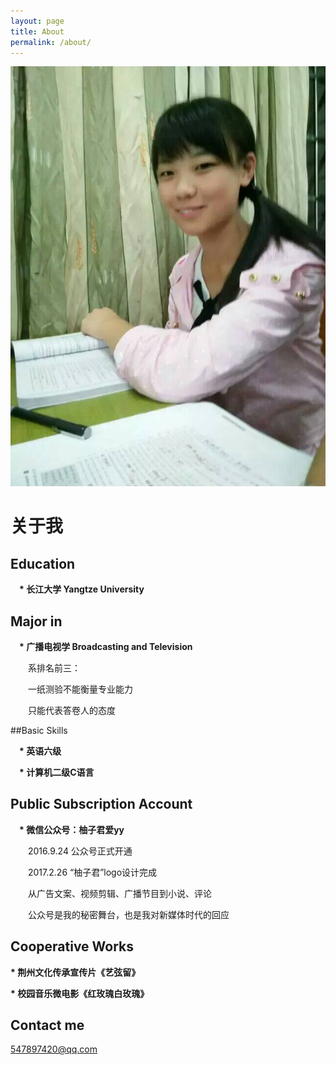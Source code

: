 ```yaml
---
layout: page
title: About
permalink: /about/
---
```

                     

<img src="images/avatar.jpg" >  

<h1>关于我</h1>

## Education

　<b>* 长江大学 Yangtze University</b>

## Major in

　<b>* 广播电视学 Broadcasting and Television</b>

　　系排名前三：

　　一纸测验不能衡量专业能力

　　只能代表答卷人的态度

##Basic Skills

　<b>*  英语六级</b>

　<b>* 计算机二级C语言 </b>
    

## Public Subscription Account

　<b>* 微信公众号：柚子君爱yy</b>
 
　　2016.9.24 公众号正式开通
    

　　2017.2.26 “柚子君”logo设计完成

　　从广告文案、视频剪辑、广播节目到小说、评论

　　公众号是我的秘密舞台，也是我对新媒体时代的回应
## Cooperative Works


<b>* 荆州文化传承宣传片《艺弦留》</b>


<b>* 校园音乐微电影《红玫瑰白玫瑰》</b>




## Contact me

[547897420@qq.com](mailto:547897420@qq.com)